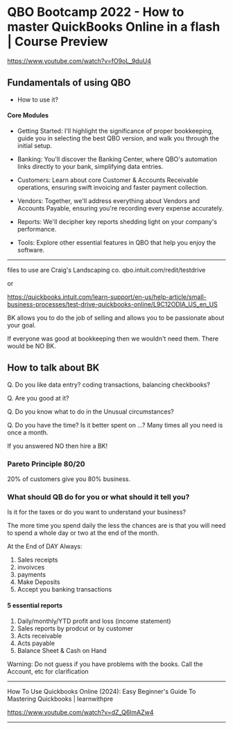 # QBO Bootcamp 2022 - How to master QuickBooks Online in a flash | Course Preview

https://www.youtube.com/watch?v=fO9oL_9duU4


## Fundamentals of using QBO
   - How to use it?

#### Core Modules

- Getting Started: I'll highlight the significance of proper bookkeeping, guide you in selecting the best QBO version, and walk you through the initial setup.

- Banking:  You'll discover the Banking Center, where QBO's automation links directly to your bank, simplifying data entries.

- Customers: Learn about core Customer & Accounts Receivable operations, ensuring swift invoicing and faster payment collection.

- Vendors: Together, we'll address everything about Vendors and Accounts Payable, ensuring you're recording every expense accurately.

- Reports: We'll decipher key reports shedding light on your company's performance.

- Tools: Explore other essential features in QBO that help you enjoy the software.

---

files to use are Craig's Landscaping co.
qbo.intuit.com/redit/testdrive

or

https://quickbooks.intuit.com/learn-support/en-us/help-article/small-business-processes/test-drive-quickbooks-online/L9C12ODlA_US_en_US




BK allows you to do the job of selling and allows you to be passionate about your goal.

If everyone was good at bookkeeping then we wouldn't need them. There would be NO BK.

## How to talk about BK

Q. Do you like data entry? coding transactions, balancing checkbooks?

Q. Are you good at it?

Q. Do you know what to do in the Unusual circumstances?

Q. Do you have the time? Is it better spent on ...?
Many times all you need is once a month.


If you answered NO then hire a BK!


### Pareto Principle 80/20

20% of customers give you 80% business.


### What should QB do for you or what should it tell you?

Is it for the taxes or do you want to understand your business?

The more time you spend daily the less the chances are is that you will need to spend a whole day or two at the end of the month.


At the End of DAY Always:
1. Sales receipts
2. invoivces
3. payments
4. Make Deposits
5. Accept you banking transactions


#### 5 essential reports

1. Daily/monthly/YTD profit and loss (income statement)
2. Sales reports by prodcut or by customer
3. Acts receivable
4. Acts payable
5. Balance Sheet & Cash on Hand


Warning: Do not guess if you have problems with the books. Call the Account, etc for clarification


---

How To Use Quickbooks Online (2024): Easy Beginner's Guide To Mastering Quickbooks | learnwithpre

https://www.youtube.com/watch?v=dZ_Q6lmAZw4

---
